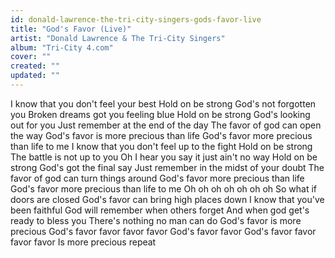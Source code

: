 ```yaml
---
id: donald-lawrence-the-tri-city-singers-gods-favor-live
title: "God's Favor (Live)"
artist: "Donald Lawrence & The Tri-City Singers"
album: "Tri-City 4.com"
cover: ""
created: ""
updated: ""
---
```


I know that you don't feel your best
Hold on be strong
God's not forgotten you
Broken dreams got you feeling blue
Hold on be strong
God's looking out for you
Just remember at the end of the day
The favor of god can open the way
God's favor is more precious than life
God's favor more precious than life to me
I know that you don't feel up to the fight
Hold on be strong
The battle is not up to you
Oh I hear you say it just ain't no way
Hold on be strong
God's got the final say
Just remember in the midst of your doubt
The favor of god can turn things around
God's favor more precious than life
God's favor more precious than life to me
Oh oh oh oh oh oh oh
So what if doors are closed
God's favor can bring high places down
I know that you've been faithful
God will remember when others forget
And when god get's ready to bless you
There's nothing no man can do
God's favor is more precious
God's favor favor  favor  favor God's favor favor
God's favor  favor  favor  favor
Is more precious repeat